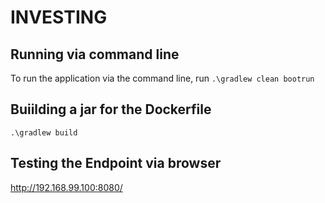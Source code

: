 # INVESTING

## Running via command line
To run the application via the command line, run `.\gradlew clean bootrun`

## Buiilding a jar for the Dockerfile
`.\gradlew build`

## Testing the Endpoint via browser
http://192.168.99.100:8080/